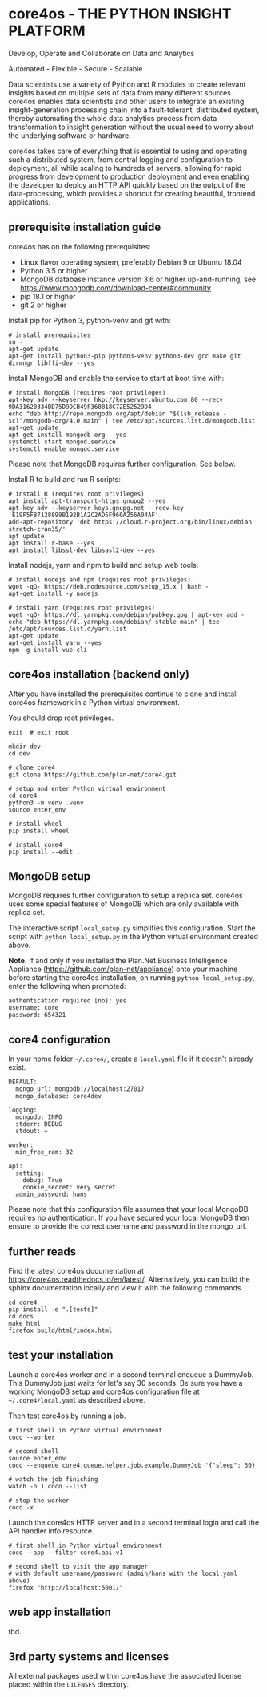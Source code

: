 core4os - THE PYTHON INSIGHT PLATFORM
=====================================

Develop, Operate and Collaborate on Data and Analytics

Automated - Flexible - Secure - Scalable


Data scientists use a variety of Python and R modules to create relevant 
insights based on multiple sets of data from many different sources. core4os 
enables data scientists and other users to integrate an existing 
insight-generation processing chain into a fault-tolerant, distributed system, 
thereby automating the whole data analytics process from data transformation to 
insight generation without the usual need to worry about the underlying software 
or hardware. 

core4os takes care of everything that is essential to using and operating such a 
distributed system, from central logging and configuration to deployment, all 
while scaling to hundreds of servers, allowing for rapid progress from 
development to production deployment and even enabling the developer to deploy an 
HTTP API quickly based on the output of the data-processing, which provides a 
shortcut for creating beautiful, frontend applications.


prerequisite installation guide
-------------------------------

core4os has on the following prerequisites:

* Linux flavor operating system, preferably Debian 9 or Ubuntu 18.04
* Python 3.5 or higher
* MongoDB database instance version 3.6 or higher up-and-running,
  see https://www.mongodb.com/download-center#community
* pip 18.1 or higher
* git 2 or higher


Install pip for Python 3, python-venv and git with:

    # install prerequisites
    su -
    apt-get update
    apt-get install python3-pip python3-venv python3-dev gcc make git dirmngr libffi-dev --yes


Install MongoDB and enable the service to start at boot time with:

    # install MongoDB (requires root privileges)
    apt-key adv --keyserver hkp://keyserver.ubuntu.com:80 --recv 9DA31620334BD75D9DCB49F368818C72E52529D4
    echo "deb http://repo.mongodb.org/apt/debian "$(lsb_release -sc)"/mongodb-org/4.0 main" | tee /etc/apt/sources.list.d/mongodb.list
    apt-get update
    apt-get install mongodb-org --yes
    systemctl start mongod.service
    systemctl enable mongod.service

Please note that MongoDB requires further configuration. See below.


Install R to build and run R scripts:

    # install R (requires root privileges)
    apt install apt-transport-https gnupg2 --yes
    apt-key adv --keyserver keys.gnupg.net --recv-key 'E19F5F87128899B192B1A2C2AD5F960A256A04AF'
    add-apt-repository 'deb https://cloud.r-project.org/bin/linux/debian stretch-cran35/'
    apt update
    apt install r-base --yes
    apt install libssl-dev libsasl2-dev --yes

Install nodejs, yarn and npm to build and setup web tools:

    # install nodejs and npm (requires root privileges)
    wget -qO- https://deb.nodesource.com/setup_15.x | bash -
    apt-get install -y nodejs
    
    # install yarn (requires root privileges)
    wget -qO- https://dl.yarnpkg.com/debian/pubkey.gpg | apt-key add -
    echo "deb https://dl.yarnpkg.com/debian/ stable main" | tee /etc/apt/sources.list.d/yarn.list
    apt-get update
    apt-get install yarn --yes
    npm -g install vue-cli

    
core4os installation (backend only) 
-----------------------------------

After you have installed the prerequisites continue to clone and install core4os 
framework in a Python virtual environment. 

You should drop root privileges.

    exit  # exit root

    mkdir dev
    cd dev
    
    # clone core4
    git clone https://github.com/plan-net/core4.git
    
    # setup and enter Python virtual environment
    cd core4
    python3 -m venv .venv
    source enter_env

    # install wheel
    pip install wheel
    
    # install core4
    pip install --edit .
    

MongoDB setup
-------------

MongoDB requires further configuration to setup a replica set. core4os uses some 
special features of MongoDB which are only available with replica set.

The interactive script ``local_setup.py`` simplifies this configuration. Start 
the script with ``python local_setup.py`` in the Python virtual environment 
created above.

**Note.** If and only if you installed the Plan.Net Business Intelligence Appliance
(https://github.com/plan-net/appliance) onto your machine before starting the core4os
installation, on running ``python local_setup.py``, enter the following when prompted: 

    authentication required [no]: yes
    username: core
    password: 654321


core4 configuration
-------------------

In your home folder ``~/.core4/``, create a ``local.yaml`` file if it doesn't
already exist. 

    DEFAULT:
      mongo_url: mongodb://localhost:27017
      mongo_database: core4dev
    
    logging:
      mongodb: INFO
      stderr: DEBUG
      stdout: ~
    
    worker:
      min_free_ram: 32
    
    api:
      setting:
        debug: True
        cookie_secret: very secret
      admin_password: hans

Please note that this configuration file assumes that your local MongoDB requires
no authentication. If you have secured your local MongoDB then ensure to provide
the correct username and password in the mongo_url.


further reads
-------------

Find the latest core4os documentation at https://core4os.readthedocs.io/en/latest/. 
Alternatively, you can build the sphinx documentation locally and view it with
the following commands.

    cd core4
    pip install -e ".[tests]" 
    cd docs
    make html
    firefox build/html/index.html
    
    
test your installation
----------------------

Launch a core4os worker and in a second terminal enqueue a DummyJob. This 
DummyJob just waits for let's say 30 seconds. Be sure you have a working 
MongoDB setup and core4os configuration file at ``~/.core4/local.yaml`` as
described above.

Then test core4os by running a job.

    # first shell in Python virtual environment
    coco --worker
    
    # second shell
    source enter_env
    coco --enqueue core4.queue.helper.job.example.DummyJob '{"sleep": 30}'
    
    # watch the job finishing
    watch -n 1 coco --list
    
    # stop the worker
    coco -x

    
Launch the core4os HTTP server and in a second terminal 
login and call the API handler info resource.

    # first shell in Python virtual environment
    coco --app --filter core4.api.v1    
    
    # second shell to visit the app manager 
    # with default username/password (admin/hans with the local.yaml above)
    firefox "http://localhost:5001/"


web app installation
--------------------

tbd.


3rd party systems and licenses
------------------------------

All external packages used within core4os have the associated license placed 
within the ``LICENSES`` directory.
